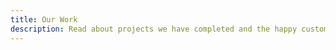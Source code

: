 ```yaml
---
title: Our Work
description: Read about projects we have completed and the happy customers who hired us to help them.
---
```


